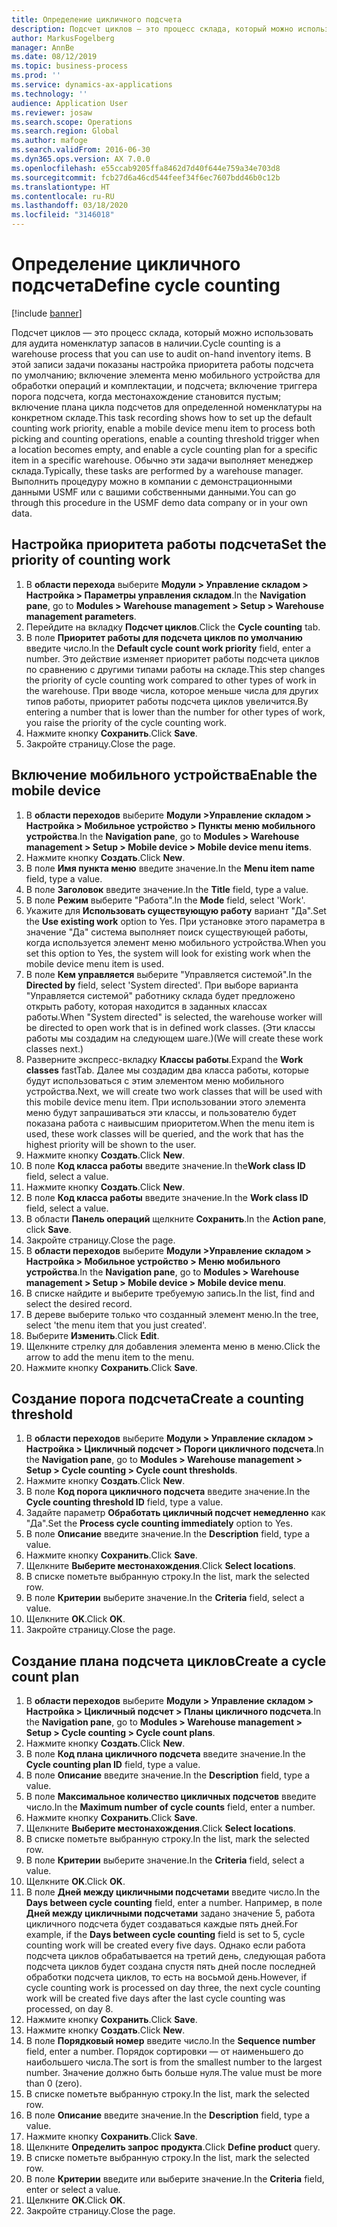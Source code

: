 ```yaml
---
title: Определение цикличного подсчета
description: Подсчет циклов — это процесс склада, который можно использовать для аудита номенклатур запасов в наличии.
author: MarkusFogelberg
manager: AnnBe
ms.date: 08/12/2019
ms.topic: business-process
ms.prod: ''
ms.service: dynamics-ax-applications
ms.technology: ''
audience: Application User
ms.reviewer: josaw
ms.search.scope: Operations
ms.search.region: Global
ms.author: mafoge
ms.search.validFrom: 2016-06-30
ms.dyn365.ops.version: AX 7.0.0
ms.openlocfilehash: e55ccab9205ffa8462d7d40f644e759a34e703d8
ms.sourcegitcommit: fcb27d6a46cd544feef34f6ec7607bdd46b0c12b
ms.translationtype: HT
ms.contentlocale: ru-RU
ms.lasthandoff: 03/18/2020
ms.locfileid: "3146018"
---
```

# <a name="define-cycle-counting"></a><span data-ttu-id="08e5f-103">Определение цикличного подсчета</span><span class="sxs-lookup"><span data-stu-id="08e5f-103">Define cycle counting</span></span> 

[!include [banner](../../includes/banner.md)]

<span data-ttu-id="08e5f-104">Подсчет циклов — это процесс склада, который можно использовать для аудита номенклатур запасов в наличии.</span><span class="sxs-lookup"><span data-stu-id="08e5f-104">Cycle counting is a warehouse process that you can use to audit on-hand inventory items.</span></span> <span data-ttu-id="08e5f-105">В этой записи задачи показаны настройка приоритета работы подсчета по умолчанию; включение элемента меню мобильного устройства для обработки операций и комплектации, и подсчета; включение триггера порога подсчета, когда местонахождение становится пустым; включение плана цикла подсчетов для определенной номенклатуры на конкретном складе.</span><span class="sxs-lookup"><span data-stu-id="08e5f-105">This task recording shows how to set up the default counting work priority, enable a mobile device menu item to process both picking and counting operations, enable a counting threshold trigger when a location becomes empty, and enable a cycle counting plan for a specific item in a specific warehouse.</span></span> <span data-ttu-id="08e5f-106">Обычно эти задачи выполняет менеджер склада.</span><span class="sxs-lookup"><span data-stu-id="08e5f-106">Typically, these tasks are performed by a warehouse manager.</span></span> <span data-ttu-id="08e5f-107">Выполнить процедуру можно в компании с демонстрационными данными USMF или с вашими собственными данными.</span><span class="sxs-lookup"><span data-stu-id="08e5f-107">You can go through this procedure in the USMF demo data company or in your own data.</span></span>


## <a name="set-the-priority-of-counting-work"></a><span data-ttu-id="08e5f-108">Настройка приоритета работы подсчета</span><span class="sxs-lookup"><span data-stu-id="08e5f-108">Set the priority of counting work</span></span>
1. <span data-ttu-id="08e5f-109">В **области перехода** выберите **Модули > Управление складом > Настройка > Параметры управления складом**.</span><span class="sxs-lookup"><span data-stu-id="08e5f-109">In the **Navigation pane**, go to **Modules > Warehouse management > Setup > Warehouse management parameters**.</span></span>
2. <span data-ttu-id="08e5f-110">Перейдите на вкладку **Подсчет циклов**.</span><span class="sxs-lookup"><span data-stu-id="08e5f-110">Click the **Cycle counting** tab.</span></span>
3. <span data-ttu-id="08e5f-111">В поле **Приоритет работы для подсчета циклов по умолчанию** введите число.</span><span class="sxs-lookup"><span data-stu-id="08e5f-111">In the **Default cycle count work priority** field, enter a number.</span></span> <span data-ttu-id="08e5f-112">Это действие изменяет приоритет работы подсчета циклов по сравнению с другими типами работы на складе.</span><span class="sxs-lookup"><span data-stu-id="08e5f-112">This step changes the priority of cycle counting work compared to other types of work in the warehouse.</span></span> <span data-ttu-id="08e5f-113">При вводе числа, которое меньше числа для других типов работы, приоритет работы подсчета циклов увеличится.</span><span class="sxs-lookup"><span data-stu-id="08e5f-113">By entering a number that is lower than the number for other types of work, you raise the priority of the cycle counting work.</span></span>  
4. <span data-ttu-id="08e5f-114">Нажмите кнопку **Сохранить**.</span><span class="sxs-lookup"><span data-stu-id="08e5f-114">Click **Save**.</span></span>
5. <span data-ttu-id="08e5f-115">Закройте страницу.</span><span class="sxs-lookup"><span data-stu-id="08e5f-115">Close the page.</span></span>

## <a name="enable-the-mobile-device"></a><span data-ttu-id="08e5f-116">Включение мобильного устройства</span><span class="sxs-lookup"><span data-stu-id="08e5f-116">Enable the mobile device</span></span>
1. <span data-ttu-id="08e5f-117">В **области переходов** выберите **Модули >Управление складом > Настройка > Мобильное устройство > Пункты меню мобильного устройства**.</span><span class="sxs-lookup"><span data-stu-id="08e5f-117">In the **Navigation pane**, go to **Modules > Warehouse management > Setup > Mobile device > Mobile device menu items**.</span></span>
2. <span data-ttu-id="08e5f-118">Нажмите кнопку **Создать**.</span><span class="sxs-lookup"><span data-stu-id="08e5f-118">Click **New**.</span></span>
3. <span data-ttu-id="08e5f-119">В поле **Имя пункта меню** введите значение.</span><span class="sxs-lookup"><span data-stu-id="08e5f-119">In the **Menu item name** field, type a value.</span></span>
4. <span data-ttu-id="08e5f-120">В поле **Заголовок** введите значение.</span><span class="sxs-lookup"><span data-stu-id="08e5f-120">In the **Title** field, type a value.</span></span>
5. <span data-ttu-id="08e5f-121">В поле **Режим** выберите "Работа".</span><span class="sxs-lookup"><span data-stu-id="08e5f-121">In the **Mode** field, select 'Work'.</span></span>
6. <span data-ttu-id="08e5f-122">Укажите для **Использовать существующую работу** вариант "Да".</span><span class="sxs-lookup"><span data-stu-id="08e5f-122">Set the **Use existing work** option to Yes.</span></span> <span data-ttu-id="08e5f-123">При установке этого параметра в значение "Да" система выполняет поиск существующей работы, когда используется элемент меню мобильного устройства.</span><span class="sxs-lookup"><span data-stu-id="08e5f-123">When you set this option to Yes, the system will look for existing work when the mobile device menu item is used.</span></span>  
7. <span data-ttu-id="08e5f-124">В поле **Кем управляется** выберите "Управляется системой".</span><span class="sxs-lookup"><span data-stu-id="08e5f-124">In the **Directed by** field, select 'System directed'.</span></span> <span data-ttu-id="08e5f-125">При выборе варианта "Управляется системой" работнику склада будет предложено открыть работу, которая находится в заданных классах работы.</span><span class="sxs-lookup"><span data-stu-id="08e5f-125">When "System directed" is selected, the warehouse worker will be directed to open work that is in defined work classes.</span></span> <span data-ttu-id="08e5f-126">(Эти классы работы мы создадим на следующем шаге.)</span><span class="sxs-lookup"><span data-stu-id="08e5f-126">(We will create these work classes next.)</span></span>  
8. <span data-ttu-id="08e5f-127">Разверните экспресс-вкладку **Классы работы**.</span><span class="sxs-lookup"><span data-stu-id="08e5f-127">Expand the **Work classes** fastTab.</span></span> <span data-ttu-id="08e5f-128">Далее мы создадим два класса работы, которые будут использоваться с этим элементом меню мобильного устройства.</span><span class="sxs-lookup"><span data-stu-id="08e5f-128">Next, we will create two work classes that will be used with this mobile device menu item.</span></span> <span data-ttu-id="08e5f-129">При использовании этого элемента меню будут запрашиваться эти классы, и пользователю будет показана работа с наивысшим приоритетом.</span><span class="sxs-lookup"><span data-stu-id="08e5f-129">When the menu item is used, these work classes will be queried, and the work that has the highest priority will be shown to the user.</span></span>  
9. <span data-ttu-id="08e5f-130">Нажмите кнопку **Создать**.</span><span class="sxs-lookup"><span data-stu-id="08e5f-130">Click **New**.</span></span>
10. <span data-ttu-id="08e5f-131">В поле **Код класса работы** введите значение.</span><span class="sxs-lookup"><span data-stu-id="08e5f-131">In the**Work class ID** field, select a value.</span></span>
11. <span data-ttu-id="08e5f-132">Нажмите кнопку **Создать**.</span><span class="sxs-lookup"><span data-stu-id="08e5f-132">Click **New**.</span></span>
12. <span data-ttu-id="08e5f-133">В поле **Код класса работы** введите значение.</span><span class="sxs-lookup"><span data-stu-id="08e5f-133">In the **Work class ID** field, select a value.</span></span>
13. <span data-ttu-id="08e5f-134">В области **Панель операций** щелкните **Сохранить**.</span><span class="sxs-lookup"><span data-stu-id="08e5f-134">In the **Action pane**, click **Save**.</span></span>
14. <span data-ttu-id="08e5f-135">Закройте страницу.</span><span class="sxs-lookup"><span data-stu-id="08e5f-135">Close the page.</span></span>
15. <span data-ttu-id="08e5f-136">В **области переходов** выберите **Модули >Управление складом > Настройка > Мобильное устройство > Меню мобильного устройства**.</span><span class="sxs-lookup"><span data-stu-id="08e5f-136">In the **Navigation pane**, go to **Modules > Warehouse management > Setup > Mobile device > Mobile device menu**.</span></span>
16. <span data-ttu-id="08e5f-137">В списке найдите и выберите требуемую запись.</span><span class="sxs-lookup"><span data-stu-id="08e5f-137">In the list, find and select the desired record.</span></span>
17. <span data-ttu-id="08e5f-138">В дереве выберите только что созданный элемент меню.</span><span class="sxs-lookup"><span data-stu-id="08e5f-138">In the tree, select 'the menu item that you just created'.</span></span>
18. <span data-ttu-id="08e5f-139">Выберите **Изменить**.</span><span class="sxs-lookup"><span data-stu-id="08e5f-139">Click **Edit**.</span></span>
19. <span data-ttu-id="08e5f-140">Щелкните стрелку для добавления элемента меню в меню.</span><span class="sxs-lookup"><span data-stu-id="08e5f-140">Click the arrow to add the menu item to the menu.</span></span>
20. <span data-ttu-id="08e5f-141">Нажмите кнопку **Сохранить**.</span><span class="sxs-lookup"><span data-stu-id="08e5f-141">Click **Save**.</span></span>

## <a name="create-a-counting-threshold"></a><span data-ttu-id="08e5f-142">Создание порога подсчета</span><span class="sxs-lookup"><span data-stu-id="08e5f-142">Create a counting threshold</span></span>
1. <span data-ttu-id="08e5f-143">В **области переходов** выберите **Модули > Управление складом > Настройка > Цикличный подсчет > Пороги цикличного подсчета**.</span><span class="sxs-lookup"><span data-stu-id="08e5f-143">In the **Navigation pane**, go to **Modules > Warehouse management > Setup > Cycle counting > Cycle count thresholds**.</span></span>
2. <span data-ttu-id="08e5f-144">Нажмите кнопку **Создать**.</span><span class="sxs-lookup"><span data-stu-id="08e5f-144">Click **New**.</span></span>
3. <span data-ttu-id="08e5f-145">В поле **Код порога цикличного подсчета** введите значение.</span><span class="sxs-lookup"><span data-stu-id="08e5f-145">In the **Cycle counting threshold ID** field, type a value.</span></span>
4. <span data-ttu-id="08e5f-146">Задайте параметр **Обработать цикличный подсчет немедленно** как "Да".</span><span class="sxs-lookup"><span data-stu-id="08e5f-146">Set the **Process cycle counting immediately** option to Yes.</span></span>
5. <span data-ttu-id="08e5f-147">В поле **Описание** введите значение.</span><span class="sxs-lookup"><span data-stu-id="08e5f-147">In the **Description** field, type a value.</span></span>
6. <span data-ttu-id="08e5f-148">Нажмите кнопку **Сохранить**.</span><span class="sxs-lookup"><span data-stu-id="08e5f-148">Click **Save**.</span></span>
7. <span data-ttu-id="08e5f-149">Щелкните **Выберите местонахождения**.</span><span class="sxs-lookup"><span data-stu-id="08e5f-149">Click **Select locations**.</span></span>
8. <span data-ttu-id="08e5f-150">В списке пометьте выбранную строку.</span><span class="sxs-lookup"><span data-stu-id="08e5f-150">In the list, mark the selected row.</span></span>
9. <span data-ttu-id="08e5f-151">В поле **Критерии** выберите значение.</span><span class="sxs-lookup"><span data-stu-id="08e5f-151">In the **Criteria** field, select a value.</span></span>
10. <span data-ttu-id="08e5f-152">Щелкните **OK**.</span><span class="sxs-lookup"><span data-stu-id="08e5f-152">Click **OK**.</span></span>
11. <span data-ttu-id="08e5f-153">Закройте страницу.</span><span class="sxs-lookup"><span data-stu-id="08e5f-153">Close the page.</span></span>

## <a name="create-a-cycle-count-plan"></a><span data-ttu-id="08e5f-154">Создание плана подсчета циклов</span><span class="sxs-lookup"><span data-stu-id="08e5f-154">Create a cycle count plan</span></span>
1. <span data-ttu-id="08e5f-155">В **области переходов** выберите **Модули > Управление складом > Настройка > Цикличный подсчет > Планы цикличного подсчета**.</span><span class="sxs-lookup"><span data-stu-id="08e5f-155">In the **Navigation pane**, go to **Modules > Warehouse management > Setup > Cycle counting > Cycle count plans**.</span></span>
2. <span data-ttu-id="08e5f-156">Нажмите кнопку **Создать**.</span><span class="sxs-lookup"><span data-stu-id="08e5f-156">Click **New**.</span></span>
3. <span data-ttu-id="08e5f-157">В поле **Код плана цикличного подсчета** введите значение.</span><span class="sxs-lookup"><span data-stu-id="08e5f-157">In the **Cycle counting plan ID** field, type a value.</span></span>
4. <span data-ttu-id="08e5f-158">В поле **Описание** введите значение.</span><span class="sxs-lookup"><span data-stu-id="08e5f-158">In the **Description** field, type a value.</span></span>
5. <span data-ttu-id="08e5f-159">В поле **Максимальное количество цикличных подсчетов** введите число.</span><span class="sxs-lookup"><span data-stu-id="08e5f-159">In the **Maximum number of cycle counts** field, enter a number.</span></span>
6. <span data-ttu-id="08e5f-160">Нажмите кнопку **Сохранить**.</span><span class="sxs-lookup"><span data-stu-id="08e5f-160">Click **Save**.</span></span>
7. <span data-ttu-id="08e5f-161">Щелкните **Выберите местонахождения**.</span><span class="sxs-lookup"><span data-stu-id="08e5f-161">Click **Select locations**.</span></span>
8. <span data-ttu-id="08e5f-162">В списке пометьте выбранную строку.</span><span class="sxs-lookup"><span data-stu-id="08e5f-162">In the list, mark the selected row.</span></span>
9. <span data-ttu-id="08e5f-163">В поле **Критерии** выберите значение.</span><span class="sxs-lookup"><span data-stu-id="08e5f-163">In the **Criteria** field, select a value.</span></span>
10. <span data-ttu-id="08e5f-164">Щелкните **OK**.</span><span class="sxs-lookup"><span data-stu-id="08e5f-164">Click **OK**.</span></span>
11. <span data-ttu-id="08e5f-165">В поле **Дней между цикличными подсчетами** введите число.</span><span class="sxs-lookup"><span data-stu-id="08e5f-165">In the **Days between cycle counting** field, enter a number.</span></span> <span data-ttu-id="08e5f-166">Например, в поле **Дней между цикличными подсчетами** задано значение 5, работа цикличного подсчета будет создаваться каждые пять дней.</span><span class="sxs-lookup"><span data-stu-id="08e5f-166">For example, if the **Days between cycle counting** field is set to 5, cycle counting work will be created every five days.</span></span> <span data-ttu-id="08e5f-167">Однако если работа подсчета циклов обрабатывается на третий день, следующая работа подсчета циклов будет создана спустя пять дней после последней обработки подсчета циклов, то есть на восьмой день.</span><span class="sxs-lookup"><span data-stu-id="08e5f-167">However, if cycle counting work is processed on day three, the next cycle counting work will be created five days after the last cycle counting was processed, on day 8.</span></span>  
12. <span data-ttu-id="08e5f-168">Нажмите кнопку **Сохранить**.</span><span class="sxs-lookup"><span data-stu-id="08e5f-168">Click **Save**.</span></span>
13. <span data-ttu-id="08e5f-169">Нажмите кнопку **Создать**.</span><span class="sxs-lookup"><span data-stu-id="08e5f-169">Click **New**.</span></span>
14. <span data-ttu-id="08e5f-170">В поле **Порядковый номер** введите число.</span><span class="sxs-lookup"><span data-stu-id="08e5f-170">In the **Sequence number** field, enter a number.</span></span> <span data-ttu-id="08e5f-171">Порядок сортировки — от наименьшего до наибольшего числа.</span><span class="sxs-lookup"><span data-stu-id="08e5f-171">The sort is from the smallest number to the largest number.</span></span> <span data-ttu-id="08e5f-172">Значение должно быть больше нуля.</span><span class="sxs-lookup"><span data-stu-id="08e5f-172">The value must be more than 0 (zero).</span></span>  
15. <span data-ttu-id="08e5f-173">В списке пометьте выбранную строку.</span><span class="sxs-lookup"><span data-stu-id="08e5f-173">In the list, mark the selected row.</span></span>
16. <span data-ttu-id="08e5f-174">В поле **Описание** введите значение.</span><span class="sxs-lookup"><span data-stu-id="08e5f-174">In the **Description** field, type a value.</span></span>
17. <span data-ttu-id="08e5f-175">Нажмите кнопку **Сохранить**.</span><span class="sxs-lookup"><span data-stu-id="08e5f-175">Click **Save**.</span></span>
18. <span data-ttu-id="08e5f-176">Щелкните **Определить запрос продукта**.</span><span class="sxs-lookup"><span data-stu-id="08e5f-176">Click **Define product** query.</span></span>
19. <span data-ttu-id="08e5f-177">В списке пометьте выбранную строку.</span><span class="sxs-lookup"><span data-stu-id="08e5f-177">In the list, mark the selected row.</span></span>
20. <span data-ttu-id="08e5f-178">В поле **Критерии** введите или выберите значение.</span><span class="sxs-lookup"><span data-stu-id="08e5f-178">In the **Criteria** field, enter or select a value.</span></span>
21. <span data-ttu-id="08e5f-179">Щелкните **OK**.</span><span class="sxs-lookup"><span data-stu-id="08e5f-179">Click **OK**.</span></span>
22. <span data-ttu-id="08e5f-180">Закройте страницу.</span><span class="sxs-lookup"><span data-stu-id="08e5f-180">Close the page.</span></span>

